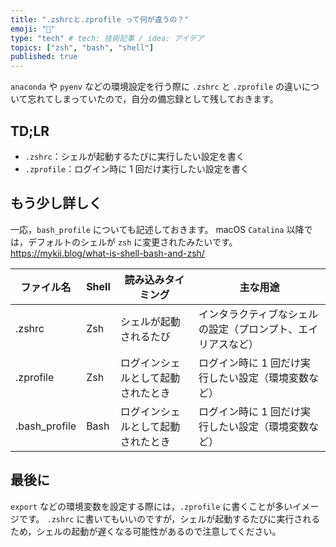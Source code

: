 ```yaml
---
title: ".zshrcと.zprofile って何が違うの？"
emoji: "🐚"
type: "tech" # tech: 技術記事 / idea: アイデア
topics: ["zsh", "bash", "shell"]
published: true
---
```


`anaconda` や `pyenv` などの環境設定を行う際に `.zshrc` と `.zprofile` の違いについて忘れてしまっていたので，自分の備忘録として残しておきます。

## TD;LR

- `.zshrc`：シェルが起動するたびに実行したい設定を書く
- `.zprofile`：ログイン時に 1 回だけ実行したい設定を書く

## もう少し詳しく

一応，`bash_profile` についても記述しておきます。
macOS `Catalina` 以降では，デフォルトのシェルが `zsh` に変更されたみたいです。
https://mykii.blog/what-is-shell-bash-and-zsh/

| ファイル名    | Shell | 読み込みタイミング                 | 主な用途                                                     |
| ------------- | ----- | ---------------------------------- | ------------------------------------------------------------ |
| .zshrc        | Zsh   | シェルが起動されるたび             | インタラクティブなシェルの設定（プロンプト、エイリアスなど） |
| .zprofile     | Zsh   | ログインシェルとして起動されたとき | ログイン時に 1 回だけ実行したい設定（環境変数など）          |
| .bash_profile | Bash  | ログインシェルとして起動されたとき | ログイン時に 1 回だけ実行したい設定（環境変数など）          |

## 最後に

`export` などの環境変数を設定する際には，`.zprofile` に書くことが多いイメージです。
`.zshrc` に書いてもいいのですが，シェルが起動するたびに実行されるため，シェルの起動が遅くなる可能性があるので注意してください。
